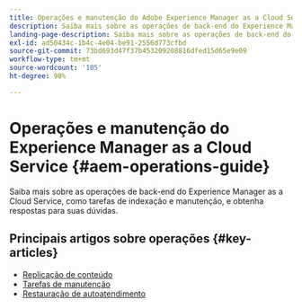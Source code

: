 ```yaml
---
title: Operações e manutenção do Adobe Experience Manager as a Cloud Service
description: Saiba mais sobre as operações de back-end do Experience Manager as a Cloud Service, como tarefas de indexação e manutenção, e obtenha respostas para suas dúvidas.
landing-page-description: Saiba mais sobre as operações de back-end do Experience Manager as a Cloud Service, como tarefas de indexação e manutenção, e obtenha respostas para suas dúvidas.
exl-id: ad50434c-1b4c-4e04-be91-2556d773cfbd
source-git-commit: 73bd693d47f37b453209208816dfed15d65e9e09
workflow-type: tm+mt
source-wordcount: '105'
ht-degree: 98%

---
```



# Operações e manutenção do Experience Manager as a Cloud Service {#aem-operations-guide}

Saiba mais sobre as operações de back-end do Experience Manager as a Cloud Service, como tarefas de indexação e manutenção, e obtenha respostas para suas dúvidas.

## Principais artigos sobre operações {#key-articles}

* [Replicação de conteúdo](replication.md)
* [Tarefas de manutenção](maintenance.md)
* [Restauração de autoatendimento](restore.md)
